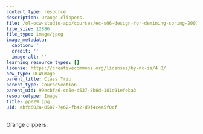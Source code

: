 ```yaml
---
content_type: resource
description: Orange clippers.
file: /ol-ocw-studio-app/courses/ec-s06-design-for-demining-spring-2007/ebfd602a05077e62fb42d9f4c4a5f0cf_ppe29.jpg
file_size: 12886
file_type: image/jpeg
image_metadata:
  caption: ''
  credit: ''
  image-alt: ''
learning_resource_types: []
license: https://creativecommons.org/licenses/by-nc-sa/4.0/
ocw_type: OCWImage
parent_title: Class Trip
parent_type: CourseSection
parent_uid: 99ecbfa6-ce5e-d537-8b6d-181d91efeba3
resourcetype: Image
title: ppe29.jpg
uid: ebfd602a-0507-7e62-fb42-d9f4c4a5f0cf
---
```

Orange clippers.